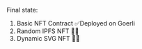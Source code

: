 Final state:
1. Basic NFT Contract ✅Deployed on Goerli
2. Random IPFS NFT 🙆‍♂️
3. Dynamic SVG NFT 🙆‍♂️